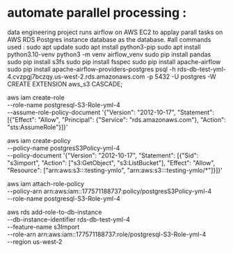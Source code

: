# automate parallel processing :
data engineering project runs airflow on AWS EC2 to applay parall tasks  on AWS RDS Postgres instance database as the database.
#all commands used :
sudo apt update
sudo apt install python3-pip
sudo apt install python3.10-venv
python3 -m venv airflow_venv
sudo pip install pandas 
sudo pip install s3fs
sudo pip install fsspec
sudo pip install apache-airflow
sudo pip install apache-airflow-providers-postgres
psql -h rds-db-test-yml-4.cvzpgj7bczqy.us-west-2.rds.amazonaws.com -p 5432 -U postgres -W
CREATE EXTENSION aws_s3 CASCADE;

aws iam create-role \
    --role-name postgresql-S3-Role-yml-4 \
    --assume-role-policy-document '{"Version": "2012-10-17", "Statement": [{"Effect": "Allow", "Principal": {"Service": "rds.amazonaws.com"}, "Action": "sts:AssumeRole"}]}'

aws iam create-policy \
    --policy-name postgresS3Policy-yml-4 \
    --policy-document '{"Version": "2012-10-17", "Statement": [{"Sid": "s3import", "Action": ["s3:GetObject", "s3:ListBucket"], "Effect": "Allow", "Resource": ["arn:aws:s3:::testing-ymlo", "arn:aws:s3:::testing-ymlo/*"]}]}'

aws iam attach-role-policy \
    --policy-arn arn:aws:iam::177571188737:policy/postgresS3Policy-yml-4 \
    --role-name postgresql-S3-Role-yml-4

aws rds add-role-to-db-instance \
   --db-instance-identifier rds-db-test-yml-4 \
   --feature-name s3Import \
   --role-arn arn:aws:iam::177571188737:role/postgresql-S3-Role-yml-4   \
   --region us-west-2

